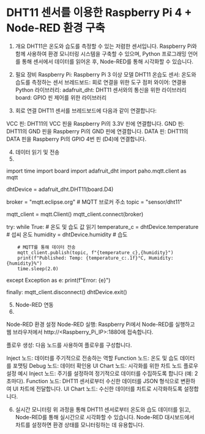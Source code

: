 # DHT11 센서를 이용한 Raspberry Pi 4 + Node-RED 환경 구축
1. 개요
DHT11은 온도와 습도를 측정할 수 있는 저렴한 센서입니다. Raspberry Pi와 함께 사용하여 환경 모니터링 시스템을 구축할 수 있으며, Python 프로그래밍 언어를 통해 센서에서 데이터를 읽어온 후, Node-RED를 통해 시각화할 수 있습니다.

2. 필요 장비
Raspberry Pi: Raspberry Pi 3 이상 모델
DHT11 온습도 센서: 온도와 습도를 측정하는 센서
브레드보드: 회로 연결을 위한 도구
점퍼 와이어: 연결용
Python 라이브러리:
adafruit_dht: DHT11 센서와의 통신을 위한 라이브러리
board: GPIO 핀 제어를 위한 라이브러리
3. 회로 연결
DHT11 센서를 브레드보드에 다음과 같이 연결합니다:

VCC 핀: DHT11의 VCC 핀을 Raspberry Pi의 3.3V 핀에 연결합니다.
GND 핀: DHT11의 GND 핀을 Raspberry Pi의 GND 핀에 연결합니다.
DATA 핀: DHT11의 DATA 핀을 Raspberry Pi의 GPIO 4번 핀 (D4)에 연결합니다.

4. 데이터 읽기 및 전송
5. 
import time
import board
import adafruit_dht
import paho.mqtt.client as mqtt


dhtDevice = adafruit_dht.DHT11(board.D4)


broker = "mqtt.eclipse.org"  # MQTT 브로커 주소
topic = "sensor/dht11"

mqtt_client = mqtt.Client()
mqtt_client.connect(broker)

try:
    while True:
        # 온도 및 습도 값 읽기
        temperature_c = dhtDevice.temperature  # 섭씨 온도
        humidity = dhtDevice.humidity  # 습도
        
        # MQTT를 통해 데이터 전송
        mqtt_client.publish(topic, f"{temperature_c},{humidity}")
        print(f"Published: Temp: {temperature_c:.1f}°C, Humidity: {humidity}%")
        time.sleep(2.0)

except Exception as e:
    print(f"Error: {e}")

finally:
    mqtt_client.disconnect()
    dhtDevice.exit()

    

5. Node-RED 연동
7. 
Node-RED 환경 설정
Node-RED 실행: Raspberry Pi에서 Node-RED를 실행하고 웹 브라우저에서 http://<Raspberry_Pi_IP>:1880에 접속합니다.

플로우 생성: 다음 노드를 사용하여 플로우를 구성합니다.

Inject 노드: 데이터를 주기적으로 전송하는 역할
Function 노드: 온도 및 습도 데이터를 포맷팅
Debug 노드: 데이터 확인용
UI Chart 노드: 시각화를 위한 차트 노드
플로우 설정 예시
Inject 노드: 주기를 설정하여 정기적으로 데이터를 수집하도록 합니다 (예: 2초마다).
Function 노드: DHT11 센서로부터 수신한 데이터를 JSON 형식으로 변환하여 UI 차트에 전달합니다.
UI Chart 노드: 수신한 데이터를 차트로 시각화하도록 설정합니다.


6. 실시간 모니터링
위 과정을 통해 DHT11 센서로부터 온도와 습도 데이터를 읽고, Node-RED를 통해 실시간으로 시각화할 수 있습니다. Node-RED 대시보드에서 차트를 설정하면 환경 상태를 모니터링하는 데 유용합니다.



